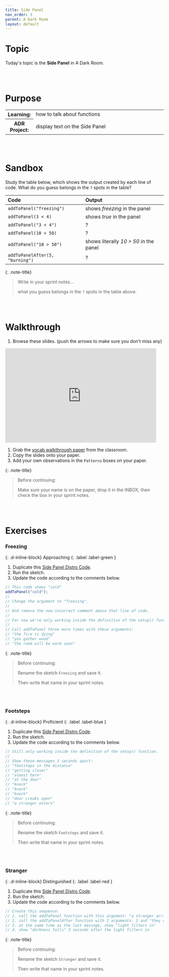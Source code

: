 ```yaml
---
title: Side Panel
nav_order: 3
parent: A Dark Room
layout: default
---
```


# Topic
Today's topic is the **Side Panel** in A Dark Room.

<br><br>

# Purpose

<table>
  <tr>
    <th>Learning:</th>
    <td style="width:100%">how to talk about functions</td>
  </tr>
  <tr>
    <th>ADR Project:</th>
    <td style="width:100%">display text on the Side Panel</td>
  </tr>
</table>
<br><br>

# Sandbox

Study the table below, which shows the output created by each line of code. What do you guess belongs in the `?` spots in the table?

| Code                            | Output                        |
| :------------------------------ | :---------------------------- |
| `addToPanel("freezing")`        | shows _freezing_ in the panel |
| `addToPanel(3 < 4)`             | shows _true_ in the panel    |
| `addToPanel("3 < 4")`           | ?                              |
| `addToPanel(10 > 50)`           | ?   |
| `addToPanel("10 > 50")`         | shows literally _10 > 50_ in the panel                               |
| `addToPanelAfter(5, "burning")` | ?                              |

{: .note-title}

> Write in your sprint notes...
>
> what you guess belongs in the `?` spots in the table above.

<br><br>

# Walkthrough

1. Browse these slides. (push the arrows to make sure you don't miss any)

<iframe src="https://docs.google.com/presentation/d/e/2PACX-1vSHhbi4COq4KbhGGg6uNqkj2_QMZ3YKg2Z9dAprlKm3h_INEZMGUCTNFH2qFBPe8jFWK7X-hkfptIM-/embed" frameborder="0" width="480" height="299" allowfullscreen="true" mozallowfullscreen="true" webkitallowfullscreen="true"></iframe>

1. Grab the [vocab walkthrough paper](https://drive.google.com/file/d/1mpaXqkwU3-C0AHbNOb3VR6HaiARYG3Yd/view?usp=sharing) from the classroom.
1. Copy the slides onto your paper.
1. Add your own observations in the `Patterns` boxes on your paper.

{: .note-title}

> Before continuing:
>
> Make sure your name is on the paper, drop it in the INBOX, then check the box in your sprint notes.

<br><br>

# Exercises

<!-- prettier-ignore-start -->
### Freezing
{: .d-inline-block}
Approaching
{: .label .label-green }

1. Duplicate this [Side Panel Distro Code](https://editor.p5js.org/woodstock-cs/sketches/Gy08H5COb).
1. Run the sketch.
1. Update the code according to the comments below.

```javascript
// This code shows "cold"
addToPanel("cold");
//
// Change the argument to "freezing".
//
// And remove the now-incorrect comment above that line of code.
//
// For now we're only working inside the definition of the setup() function.
// 
// Call addToPanel three more times with these arguments:
// "the fire is dying"
// "you gather wood"
// "the room will be warm soon"
```

{: .note-title}

> Before continuing:
>
> Rename the sketch `Freezing` and save it.
>
> Then write that name in your sprint notes.

<br><br>


### Footsteps 
{: .d-inline-block}
Proficient
{: .label .label-blue }

1. Duplicate this [Side Panel Distro Code](https://editor.p5js.org/woodstock-cs/sketches/Gy08H5COb).
1. Run the sketch.
1. Update the code according to the comments below.

```javascript
// Still only working inside the definition of the setup() function.
//
// Show these messages 2 seconds apart:
// "footsteps in the distance"
// "getting closer"
// "almost here"
// "at the door"
// "knock"
// "knock"
// "knock"
// "door creaks open"
// "a stranger enters"
```

{: .note-title}

> Before continuing:
>
> Rename the sketch `Footsteps` and save it.
>
> Then write that name in your sprint notes.

<br><br>


### Stranger
{: .d-inline-block}
Distinguished
{: .label .label-red }

1. Duplicate this [Side Panel Distro Code](https://editor.p5js.org/woodstock-cs/sketches/Gy08H5COb).
1. Run the sketch.
1. Update the code according to the comments below.

```javascript
// Create this sequence:
// 1. call the addToPanel function with this argument: "a stranger arrives" 
// 2. call the addToPanelAfter function with 2 arguments: 3 and "they carry wood"
// 3. at the same time as the last message, show "light filters in"
// 4. show "darkness falls" 3 seconds after the light filters in
```

{: .note-title}

> Before continuing:
>
> Rename the sketch `Stranger` and save it.
>
> Then write that name in your sprint notes.

<br><br>

<!-- prettier-ignore-end -->
